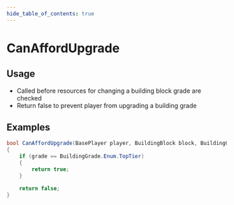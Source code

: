 ```yaml
---
hide_table_of_contents: true
---
```


# CanAffordUpgrade

## Usage

* Called before resources for changing a building block grade are checked
* Return false to prevent player from upgrading a building grade

## Examples

```csharp title="Allow free grade changes to Top Tier"
bool CanAffordUpgrade(BasePlayer player, BuildingBlock block, BuildingGrade.Enum grade)
{
    if (grade == BuildingGrade.Enum.TopTier)
    {
        return true;
    }

    return false;
}
```
